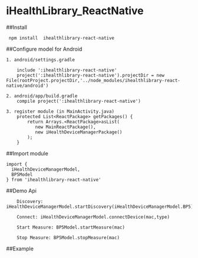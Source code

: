 # iHealthLibrary_ReactNative

##Install  
```
 npm install  ihealthlibrary-react-native  
```


##Configure model for Android
```
1. android/settings.gradle    

	include ':ihealthlibrary-react-native' 
	project(':ihealthlibrary-react-native').projectDir = new File(rootProject.projectDir,'../node_modules/ihealthlibrary-react-native/android')

2. android/app/build.gradle
	compile project(':ihealthlibrary-react-native')

3. register module (in MainActivity.java)    
	protected List<ReactPackage> getPackages() {  
		return Arrays.<ReactPackage>asList(
		   new MainReactPackage(),
		   new iHealthDeviceManagerPackage()       
	 	);  
	}   
```

	  
##Import module
```
import {
  iHealthDeviceManagerModel,
  BP5Model
} from 'ihealthlibrary-react-native'
```


##Demo Api
```
	Discovery: iHealthDeviceManagerModel.startDiscovery(iHealthDeviceManagerModel.BP5)  
```
```
	Connect: iHealthDeviceManagerModel.connectDevice(mac,type)  
```
```
	Start Measure: BP5Model.startMeasure(mac)  
```
```
	Stop Measure: BP5Model.stopMeasure(mac)  
```
##Example


